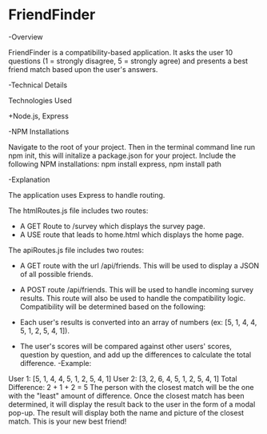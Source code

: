 # FriendFinder

-Overview

FriendFinder is a compatibility-based application. It asks the user 10 questions (1 = strongly disagree, 5 = strongly agree) and presents a best friend match based upon the user's answers.


-Technical Details

Technologies Used

+Node.js, Express

-NPM Installations

Navigate to the root of your project. Then in the terminal command line run npm init, this will initalize a package.json for your project. Include the following NPM installations: npm install express, npm install path

-Explanation

The application uses Express to handle routing.

The htmlRoutes.js file includes two routes:

+ A GET Route to /survey which displays the survey page.
+ A USE route that leads to home.html which displays the home page.

The apiRoutes.js file includes two routes:

+ A GET route with the url /api/friends. This will be used to display a JSON of all possible friends.
+ A POST route /api/friends. This will be used to handle incoming survey results. This route will also be used to handle the compatibility logic.
Compatibility will be determined based on the following:

+ Each user's results is converted into an array of numbers (ex: [5, 1, 4, 4, 5, 1, 2, 5, 4, 1]).
+ The user's scores will be compared against other users' scores, question by question, and add up the differences to calculate the total difference.
-Example:

User 1: [5, 1, 4, 4, 5, 1, 2, 5, 4, 1]
User 2: [3, 2, 6, 4, 5, 1, 2, 5, 4, 1]
Total Difference: 2 + 1 + 2 = 5
The person with the closest match will be the one with the "least" amount of difference.
Once the closest match has been determined, it will display the result back to the user in the form of a modal pop-up. The result will display both the name and picture of the closest match. This is your new best friend!
